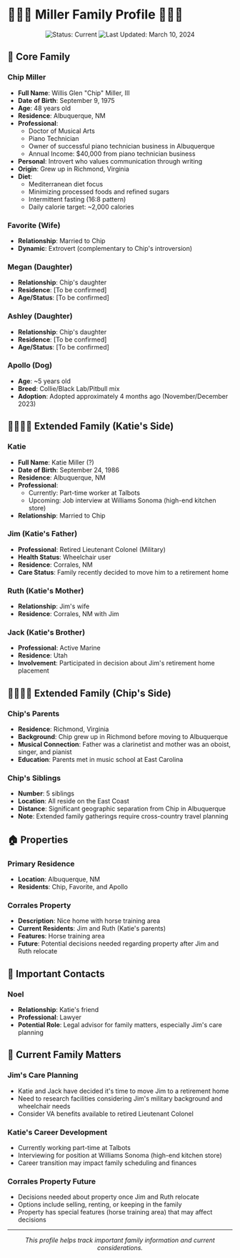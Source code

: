 # 👨‍👩‍🐕 Miller Family Profile 👨‍👩‍🐕

<div align="center">
  <img src="https://img.shields.io/badge/Status-Current-brightgreen" alt="Status: Current">
  <img src="https://img.shields.io/badge/Last_Updated-March_10_2024-blue" alt="Last Updated: March 10, 2024">
</div>

## 👫 Core Family

### Chip Miller
- **Full Name**: Willis Glen "Chip" Miller, III
- **Date of Birth**: September 9, 1975
- **Age**: 48 years old
- **Residence**: Albuquerque, NM
- **Professional**: 
  - Doctor of Musical Arts
  - Piano Technician
  - Owner of successful piano technician business in Albuquerque
  - Annual Income: $40,000 from piano technician business
- **Personal**: Introvert who values communication through writing
- **Origin**: Grew up in Richmond, Virginia
- **Diet**: 
  - Mediterranean diet focus
  - Minimizing processed foods and refined sugars
  - Intermittent fasting (16:8 pattern)
  - Daily calorie target: ~2,000 calories

### Favorite (Wife)
- **Relationship**: Married to Chip
- **Dynamic**: Extrovert (complementary to Chip's introversion)

### Megan (Daughter)
- **Relationship**: Chip's daughter
- **Residence**: [To be confirmed]
- **Age/Status**: [To be confirmed]

### Ashley (Daughter)
- **Relationship**: Chip's daughter
- **Residence**: [To be confirmed]
- **Age/Status**: [To be confirmed]

### Apollo (Dog)
- **Age**: ~5 years old
- **Breed**: Collie/Black Lab/Pitbull mix
- **Adoption**: Adopted approximately 4 months ago (November/December 2023)

## 👨‍👩‍👧‍👦 Extended Family (Katie's Side)

### Katie
- **Full Name**: Katie Miller (?)
- **Date of Birth**: September 24, 1986
- **Residence**: Albuquerque, NM
- **Professional**: 
  - Currently: Part-time worker at Talbots
  - Upcoming: Job interview at Williams Sonoma (high-end kitchen store)
- **Relationship**: Married to Chip

### Jim (Katie's Father)
- **Professional**: Retired Lieutenant Colonel (Military)
- **Health Status**: Wheelchair user
- **Residence**: Corrales, NM
- **Care Status**: Family recently decided to move him to a retirement home

### Ruth (Katie's Mother)
- **Relationship**: Jim's wife
- **Residence**: Corrales, NM with Jim

### Jack (Katie's Brother)
- **Professional**: Active Marine
- **Residence**: Utah
- **Involvement**: Participated in decision about Jim's retirement home placement

## 👨‍👩‍👧‍👦 Extended Family (Chip's Side)

### Chip's Parents
- **Residence**: Richmond, Virginia
- **Background**: Chip grew up in Richmond before moving to Albuquerque
- **Musical Connection**: Father was a clarinetist and mother was an oboist, singer, and pianist
- **Education**: Parents met in music school at East Carolina

### Chip's Siblings
- **Number**: 5 siblings
- **Location**: All reside on the East Coast
- **Distance**: Significant geographic separation from Chip in Albuquerque
- **Note**: Extended family gatherings require cross-country travel planning

## 🏠 Properties

### Primary Residence
- **Location**: Albuquerque, NM
- **Residents**: Chip, Favorite, and Apollo

### Corrales Property
- **Description**: Nice home with horse training area
- **Current Residents**: Jim and Ruth (Katie's parents)
- **Features**: Horse training area
- **Future**: Potential decisions needed regarding property after Jim and Ruth relocate

## 👥 Important Contacts

### Noel
- **Relationship**: Katie's friend
- **Professional**: Lawyer
- **Potential Role**: Legal advisor for family matters, especially Jim's care planning

## 📝 Current Family Matters

### Jim's Care Planning
- Katie and Jack have decided it's time to move Jim to a retirement home
- Need to research facilities considering Jim's military background and wheelchair needs
- Consider VA benefits available to retired Lieutenant Colonel

### Katie's Career Development
- Currently working part-time at Talbots
- Interviewing for position at Williams Sonoma (high-end kitchen store)
- Career transition may impact family scheduling and finances

### Corrales Property Future
- Decisions needed about property once Jim and Ruth relocate
- Options include selling, renting, or keeping in the family
- Property has special features (horse training area) that may affect decisions

---

<div align="center">
  <p><i>This profile helps track important family information and current considerations.</i></p>
</div> 